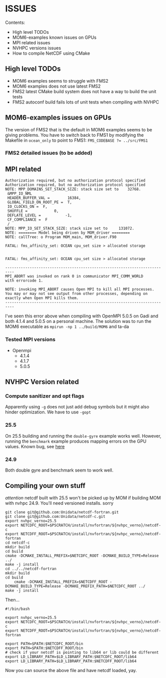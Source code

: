 # ISSUES 

Contents:

- High level TODOs
- MOM6-examples known issues on GPUs
- MPI related issues
- NVHPC versions issues
- How to compile NetCDF using CMake


## High level TODOs

- MOM6 examples seems to struggle with FMS2
- MOM6 examples does not use latest FMS2
- FMS2 latest CMake build system does not have a way to build the unit tests
- FMS2 autoconf build fails lots of unit tests when compiling with NVHPC

## MOM6-examples issues on GPUs 

The version of FMS2 that is the default in MOM6 examples seems to be giving problems. You have to switch back to FMS1 by modifying the Makefile in `ocean_only` to point to FMS1: `FMS_CODEBASE ?= ../src/FMS1` 

### FMS2 detailed issues (to be added)


## MPI related 

```
Authorization required, but no authorization protocol specified
Authorization required, but no authorization protocol specified
NOTE: MPP_DOMAINS_SET_STACK_SIZE: stack size set to    32768.
 &MPP_IO_NML
 HEADER_BUFFER_VAL =        16384,
 GLOBAL_FIELD_ON_ROOT_PE =  T,
 IO_CLOCKS_ON =  F,
 SHUFFLE =            0,
 DEFLATE_LEVEL =           -1,
 CF_COMPLIANCE =  F
 /
NOTE: MPP_IO_SET_STACK_SIZE: stack size set to     131072.
NOTE: ======== Model being driven by MOM_driver ========
NOTE: callTree: o Program MOM_main, MOM_driver.F90

FATAL: fms_affinity_set: OCEAN cpu_set size > allocated storage


FATAL: fms_affinity_set: OCEAN cpu_set size > allocated storage

--------------------------------------------------------------------------
MPI_ABORT was invoked on rank 0 in communicator MPI_COMM_WORLD
with errorcode 1.

NOTE: invoking MPI_ABORT causes Open MPI to kill all MPI processes.
You may or may not see output from other processes, depending on
exactly when Open MPI kills them.
--------------------------------------------------------------------------
```

I've seen this error above when compiling with OpenMPI 5.0.5 on Gadi and both 4.1.4 and 5.0.5 on a personal machine. The solution was to run the MOM6 executable as `mpirun -np 1 ../build/MOM6` and ta-da

### Tested MPI versions 

- Openmpi
  - 4.1.4
  - 4.1.7
  - 5.0.5 

## NVHPC Version related 

### Compute sanitizer and opt flags 

Apparently using `-g` does not just add debug symbols but it might also hinder optimization. We have to use `-gopt`

### 25.5 

On 25.5 building and running the `double-gyre` example works well. However, running the `benchmark` example produces mapping errors on the GPU values. Known bug, see [here](https://forums.developer.nvidia.com/t/bug-nvhpc-25-x-present-table-errors-with-fortran-do-concurrent-and-kind-of-nested-type-bound-procedures/333144)

### 24.9 

Both double gyre and benchmark seem to work well. 

## Compiling your own stuff 

*attention* netcdf built with 25.5 won't be picked up by MOM if building MOM with nvhpc 24.9. You'll need versioned installs. sorry

```
git clone git@github.com:Unidata/netcdf-fortran.git
git clone git@github.com:Unidata/netcdf-c.git
export nvhpc_verno=25.5
export NETCDFC_ROOT=$PSCRATCH/install/nvfortran/${nvhpc_verno}/netcdf-c
export NETCDFF_ROOT=$PSCRATCH/install/nvfortran/${nvhpc_verno}/netcdf-fortran
cd netcdf-c
mkdir build
cd build 
cmake -DCMAKE_INSTALL_PREFIX=$NETCDFC_ROOT -DCMAKE_BUILD_TYPE=Release ../
make -j install
cd ../../netcdf-fortran 
mkdir build
cd build
	cmake -DCMAKE_INSTALL_PREFIX=$NETCDFF_ROOT -DCMAKE_BUILD_TYPE=Release -DCMAKE_PREFIX_PATH=$NETCDFC_ROOT ../
make -j install
```

Then...

```
#!/bin/bash

export nvhpc_verno=25.5
export NETCDFC_ROOT=$PSCRATCH/install/nvfortran/${nvhpc_verno}/netcdf-c
export NETCDFF_ROOT=$PSCRATCH/install/nvfortran/${nvhpc_verno}/netcdf-fortran

export PATH=$PATH:$NETCDFC_ROOT/bin
export PATH=$PATH:$NETCDFF_ROOT/bin
# check if your netcdf is pointing to lib64 or lib could be different
export LD_LIBRARY_PATH=$LD_LIBRARY_PATH:$NETCDFC_ROOT/lib64
export LD_LIBRARY_PATH=$LD_LIBRARY_PATH:$NETCDFF_ROOT/lib64
```

Now you can source the above file and have netcdf loaded, yay. 
